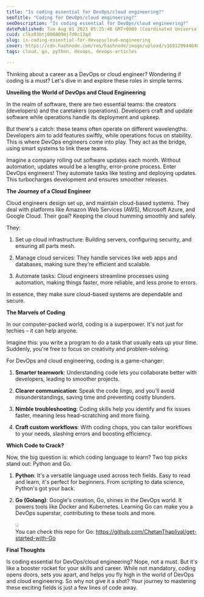 ```yaml
---
title: "Is coding essential for DevOps/cloud engineering?"
seoTitle: "Coding for DevOps/cloud engineering?"
seoDescription: "Is coding essential for DevOps/cloud engineering?"
datePublished: Tue Aug 01 2023 05:25:48 GMT+0000 (Coordinated Universal Time)
cuid: clkz03btj000809mj7d0c13qd
slug: is-coding-essential-for-devopscloud-engineering
cover: https://cdn.hashnode.com/res/hashnode/image/upload/v1691299446407/23221080-1ab3-4c90-9f5c-6b8fc1e85d7e.png
tags: cloud, go, python, devops, devops-articles

---
```


Thinking about a career as a DevOps or cloud engineer? Wondering if coding is a must? Let's dive in and explore these roles in simple terms.

**Unveiling the World of DevOps and Cloud Engineering**

In the realm of software, there are two essential teams: the creators (developers) and the caretakers (operations). Developers craft and update software while operations handle its deployment and upkeep.

But there's a catch: these teams often operate on different wavelengths. Developers aim to add features swiftly, while operations focus on stability. This is where DevOps engineers come into play. They act as the bridge, using smart systems to link these teams.

Imagine a company rolling out software updates each month. Without automation, updates would be a lengthy, error-prone process. Enter DevOps engineers! They automate tasks like testing and deploying updates. This turbocharges development and ensures smoother releases.

**The Journey of a Cloud Engineer**

Cloud engineers design set up, and maintain cloud-based systems. They deal with platforms like Amazon Web Services (AWS), Microsoft Azure, and Google Cloud. Their goal? Keeping the cloud humming smoothly and safely.

They:

1. Set up cloud infrastructure: Building servers, configuring security, and ensuring all parts mesh.
    
2. Manage cloud services: They handle services like web apps and databases, making sure they're efficient and scalable.
    
3. Automate tasks: Cloud engineers streamline processes using automation, making things faster, more reliable, and less prone to errors.
    

In essence, they make sure cloud-based systems are dependable and secure.

**The Marvels of Coding**

In our computer-packed world, coding is a superpower. It's not just for techies – it can help anyone.

Imagine this: you write a program to do a task that usually eats up your time. Suddenly, you're free to focus on creativity and problem-solving.

For DevOps and cloud engineering, coding is a game-changer:

1. **Smarter teamwork**: Understanding code lets you collaborate better with developers, leading to smoother projects.
    
2. **Clearer communication**: Speak the code lingo, and you'll avoid misunderstandings, saving time and preventing costly blunders.
    
3. **Nimble troubleshooting**: Coding skills help you identify and fix issues faster, meaning less head-scratching and more fixing.
    
4. **Craft custom workflows**: With coding chops, you can tailor workflows to your needs, slashing errors and boosting efficiency.
    

**Which Code to Crack?**

Now, the big question is: which coding language to learn? Two top picks stand out: Python and Go.

1. **Python**: It's a versatile language used across tech fields. Easy to read and learn, it's perfect for beginners. From scripting to data science, Python's got your back.
    
2. **Go (Golang)**: Google's creation, Go, shines in the DevOps world. It powers tools like Docker and Kubernetes. Learning Go can make you a DevOps superstar, contributing to these tools and more.
    
    <div data-node-type="callout">
    <div data-node-type="callout-emoji">💡</div>
    <div data-node-type="callout-text">You can check this repo for Go: <a target="_blank" rel="noopener noreferrer nofollow" href="https://github.com/ChetanThapliyal/get-started-with-Go" style="pointer-events: none">https://github.com/ChetanThapliyal/get-started-with-Go</a></div>
    </div>
    

**Final Thoughts**

Is coding essential for DevOps/cloud engineering? Nope, not a must. But it's like a booster rocket for your skills and career. While not mandatory, coding opens doors, sets you apart, and helps you fly high in the world of DevOps and cloud engineering. So why not give it a shot? Your journey to mastering these exciting fields is just a few lines of code away.